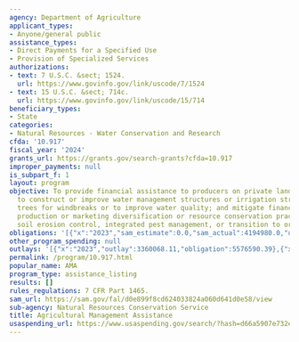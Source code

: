 ```yaml
---
agency: Department of Agriculture
applicant_types:
- Anyone/general public
assistance_types:
- Direct Payments for a Specified Use
- Provision of Specialized Services
authorizations:
- text: 7 U.S.C. &sect; 1524.
  url: https://www.govinfo.gov/link/uscode/7/1524
- text: 15 U.S.C. &sect; 714c.
  url: https://www.govinfo.gov/link/uscode/15/714
beneficiary_types:
- State
categories:
- Natural Resources - Water Conservation and Research
cfda: '10.917'
fiscal_year: '2024'
grants_url: https://grants.gov/search-grants?cfda=10.917
improper_payments: null
is_subpart_f: 1
layout: program
objective: To provide financial assistance to producers on private lands through contracts
  to construct or improve water management structures or irrigation structures; plant
  trees for windbreaks or to improve water quality; and mitigate financial risk through
  production or marketing diversification or resource conservation practices, including
  soil erosion control, integrated pest management, or transition to organic farming.
obligations: '[{"x":"2023","sam_estimate":0.0,"sam_actual":4194980.0,"usa_spending_actual":4809576.76},{"x":"2024","sam_estimate":0.0,"sam_actual":4406780.0,"usa_spending_actual":4362189.82},{"x":"2025","sam_estimate":0.0,"sam_actual":4411000.0,"usa_spending_actual":704539.86}]'
other_program_spending: null
outlays: '[{"x":"2023","outlay":3360068.11,"obligation":5576590.39},{"x":"2024","outlay":2108194.1,"obligation":5849205.88},{"x":"2025","outlay":106511.69,"obligation":1713600.34}]'
permalink: /program/10.917.html
popular_name: AMA
program_type: assistance_listing
results: []
rules_regulations: 7 CFR Part 1465.
sam_url: https://sam.gov/fal/d0e899f8cd624033824a060d641d0e58/view
sub-agency: Natural Resources Conservation Service
title: Agricultural Management Assistance
usaspending_url: https://www.usaspending.gov/search/?hash=d66a5907e732edeaa781bb173adc59af
---
```

